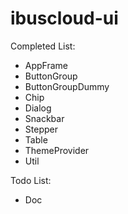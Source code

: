 # ibuscloud-ui

Completed List:
 - AppFrame
 - ButtonGroup
 - ButtonGroupDummy
 - Chip
 - Dialog
 - Snackbar
 - Stepper
 - Table
 - ThemeProvider
 - Util

Todo List:
 - Doc